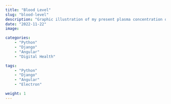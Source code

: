 ```yaml
---
title: "Blood Level"
slug: "blood-level"
description: "Graphic illustration of my present plasma concentration of dextroamphetamine - as a function of recorded doses, and pharmacokinetics."
date: "2022-11-22"
image:

categories:
    - "Python"
    - "Django"
    - "Angular"
    - "Digital Health"

tags:
    - "Python"
    - "Django"
    - "Angular"
    - "Electron"

weight: 1
---
```

